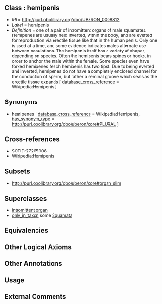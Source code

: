 
## Class : hemipenis

 * *IRI* = http://purl.obolibrary.org/obo/UBERON_0008812
 * *Label* = hemipenis
 * *Definition* = one of a pair of intromittent organs of male squamates. Hemipenes are usually held inverted, within the body, and are everted for reproduction via erectile tissue like that in the human penis. Only one is used at a time, and some evidence indicates males alternate use between copulations. The hemipenis itself has a variety of shapes, depending on species. Often the hemipenis bears spines or hooks, in order to anchor the male within the female. Some species even have forked hemipenes (each hemipenis has two tips). Due to being everted and inverted, hemipenes do not have a completely enclosed channel for the conduction of sperm, but rather a seminal groove which seals as the erectile tissue expands [ [database_cross_reference](../../ef/oboInOwl#hasDbXref.md) = Wikipedia:Hemipenis ]

## Synonyms

 * hemipenes [ [database_cross_reference](../../ef/oboInOwl#hasDbXref.md) = Wikipedia:Hemipenis, [has_synonym_type](../../pe/oboInOwl#hasSynonymType.md) = http://purl.obolibrary.org/obo/uberon/core#PLURAL ]

## Cross-references

 * SCTID:27265006
 * Wikipedia:Hemipenis

## Subsets

 * http://purl.obolibrary.org/obo/uberon/core#organ_slim

## Superclasses

 * [intromittent organ](../../UBERON/11/UBERON_0008811.md)
 * [only_in_taxon](../../RO/60/RO_0002160.md) some [Squamata](../../NCBITaxon/09/NCBITaxon_8509.md)

## Equivalencies


## Other Logical Axioms


## Other Annotations


## Usage


## External Comments

